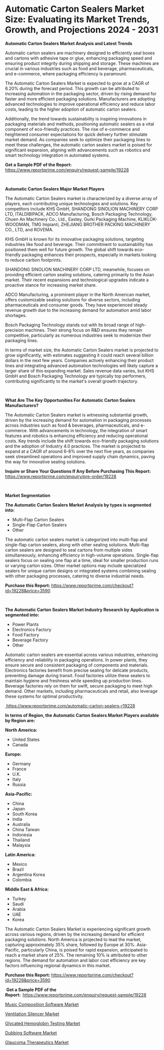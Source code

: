 <p><h1>Automatic Carton Sealers Market Size: Evaluating its Market Trends, Growth, and Projections 2024 - 2031</h1></p><p><strong>Automatic Carton Sealers Market Analysis and Latest Trends</strong></p>
<p><p>Automatic carton sealers are machinery designed to efficiently seal boxes and cartons with adhesive tape or glue, enhancing packaging speed and ensuring product integrity during shipping and storage. These machines are crucial in various industries such as food and beverage, pharmaceuticals, and e-commerce, where packaging efficiency is paramount.</p><p>The Automatic Carton Sealers Market is expected to grow at a CAGR of 6.20% during the forecast period. This growth can be attributed to increasing automation in the packaging sector, driven by rising demand for faster and more efficient packaging solutions. Manufacturers are adopting advanced technologies to improve operational efficiency and reduce labor costs, leading to the higher adoption of automatic carton sealers.</p><p>Additionally, the trend towards sustainability is inspiring innovations in packaging materials and methods, positioning automatic sealers as a vital component of eco-friendly practices. The rise of e-commerce and heightened consumer expectations for quick delivery further stimulate market demand. As companies seek to optimize their packaging lines to meet these challenges, the automatic carton sealers market is poised for significant expansion, aligning with advancements such as robotics and smart technology integration in automated systems.</p></p>
<p><strong>Get a Sample PDF of the Report:&nbsp;</strong> <a href="https://www.reportprime.com/enquiry/request-sample/19228?utm_campaign=84&utm_medium=2&utm_source=Github&utm_content=ia&utm_term=22112024&utm_id=automatic-carton-sealers">https://www.reportprime.com/enquiry/request-sample/19228</a></p>
<p>&nbsp;</p>
<p><strong>Automatic Carton Sealers Major Market Players</strong></p>
<p><p>The Automatic Carton Sealers market is characterized by a diverse array of players, each contributing unique technologies and solutions. Key competitors include KHS GmbH, SHANDONG SINOLION MACHINERY CORP LTD, ITALDIBIPACK, ADCO Manufacturing, Bosch Packaging Technology, Chuen An Machinery Co., Ltd., Eastey, Gurki Packaging Machine, KLIKLOK-WOODMAN, TMG Impianti, ZHEJIANG BROTHER PACKING MACHINERY CO., LTD, and ROVEMA.</p><p>KHS GmbH is known for its innovative packaging solutions, targeting industries like food and beverage. Their commitment to sustainability has positioned them well for future growth. The global shift towards eco-friendly packaging enhances their prospects, especially in markets looking to reduce carbon footprints.</p><p>SHANDONG SINOLION MACHINERY CORP LTD, meanwhile, focuses on providing efficient carton sealing solutions, catering primarily to the Asian market. Their recent expansions and technological upgrades indicate a proactive stance for increasing market share.</p><p>ADCO Manufacturing, a prominent player in the North American market, offers customizable sealing solutions for diverse sectors, including pharmaceuticals and consumer goods. They have experienced steady revenue growth due to the increasing demand for automation amid labor shortages.</p><p>Bosch Packaging Technology stands out with its broad range of high-precision machines. Their strong focus on R&D ensures they remain competitive, particularly as numerous industries seek to modernize their packaging lines.</p><p>In terms of market size, the Automatic Carton Sealers market is projected to grow significantly, with estimates suggesting it could reach several billion dollars in the next few years. Companies actively enhancing their product lines and integrating advanced automation technologies will likely capture a larger share of this expanding market. Sales revenue data varies, but KHS GmbH and Bosch Packaging Technology are typically top performers, contributing significantly to the market's overall growth trajectory.</p></p>
<p>&nbsp;</p>
<p><strong>What Are The Key Opportunities For Automatic Carton Sealers Manufacturers?</strong></p>
<p><p>The Automatic Carton Sealers market is witnessing substantial growth, driven by the increasing demand for automation in packaging processes across industries such as food & beverages, pharmaceuticals, and e-commerce. With advancements in technology, the integration of smart features and robotics is enhancing efficiency and reducing operational costs. Key trends include the shift towards eco-friendly packaging solutions and the adoption of Industry 4.0 practices. The market is projected to expand at a CAGR of around 6-8% over the next five years, as companies seek streamlined operations and improved supply chain dynamics, paving the way for innovative sealing solutions.</p></p>
<p><strong>Inquire or Share Your Questions If Any Before Purchasing This Report:</strong> <a href="https://www.reportprime.com/enquiry/pre-order/19228?utm_campaign=84&utm_medium=2&utm_source=Github&utm_content=ia&utm_term=22112024&utm_id=automatic-carton-sealers">https://www.reportprime.com/enquiry/pre-order/19228</a></p>
<p>&nbsp;</p>
<p><strong>Market Segmentation</strong></p>
<p><strong>The Automatic Carton Sealers Market Analysis by types is segmented into:</strong></p>
<p><ul><li>Multi-Flap Carton Sealers</li><li>Single-Flap Carton Sealers</li><li>Other</li></ul></p>
<p><p>The automatic carton sealers market is categorized into multi-flap and single-flap carton sealers, along with other sealing solutions. Multi-flap carton sealers are designed to seal cartons from multiple sides simultaneously, enhancing efficiency in high-volume operations. Single-flap sealers focus on sealing one flap at a time, ideal for smaller production runs or varying carton sizes. Other market options may include specialized sealers for unique carton designs or integrated systems combining sealing with other packaging processes, catering to diverse industrial needs.</p></p>
<p><strong>Purchase this Report:&nbsp;</strong><a href="https://www.reportprime.com/checkout?id=19228&price=3590&utm_campaign=84&utm_medium=2&utm_source=Github&utm_content=ia&utm_term=22112024&utm_id=automatic-carton-sealers">https://www.reportprime.com/checkout?id=19228&price=3590</a></p>
<p>&nbsp;</p>
<p><strong>The Automatic Carton Sealers Market Industry Research by Application is segmented into:</strong></p>
<p><ul><li>Power Plants</li><li>Electronics Factory</li><li>Food Factory</li><li>Beverage Factory</li><li>Other</li></ul></p>
<p><p>Automatic carton sealers are essential across various industries, enhancing efficiency and reliability in packaging operations. In power plants, they ensure secure and consistent packaging of components and materials. Electronics factories benefit from precise sealing for delicate products, preventing damage during transit. Food factories utilize these sealers to maintain hygiene and freshness while speeding up production lines. Beverage factories rely on them for swift, secure packaging to meet high demand. Other markets, including pharmaceuticals and retail, also leverage these systems for optimal productivity.</p></p>
<p><a href="https://www.reportprime.com/automatic-carton-sealers-r19228?utm_campaign=84&utm_medium=2&utm_source=Github&utm_content=ia&utm_term=22112024&utm_id=automatic-carton-sealers">&nbsp;https://www.reportprime.com/automatic-carton-sealers-r19228</a></p>
<p><strong>In terms of Region, the Automatic Carton Sealers Market Players available by Region are:</strong></p>
<p>
    <p> <strong> North America: </strong>
        <ul>
            <li>United States</li>
            <li>Canada</li>
        </ul>
        </p> 
    <p> <strong> Europe: </strong>
        <ul>
            <li>Germany</li>
            <li>France</li>
            <li>U.K.</li>
            <li>Italy</li>
            <li>Russia</li>
        </ul>
        </p> 
    <p> <strong> Asia-Pacific: </strong>
        <ul>
            <li>China</li>
            <li>Japan</li>
            <li>South Korea</li>
            <li>India</li>
            <li>Australia</li>
            <li>China Taiwan</li>
            <li>Indonesia</li>
            <li>Thailand</li>
            <li>Malaysia</li>
        </ul>
        </p> 
    <p> <strong> Latin America: </strong>
        <ul>
            <li>Mexico</li>
            <li>Brazil</li>
            <li>Argentina Korea</li>
            <li>Colombia</li>
        </ul>
        </p> 
    <p> <strong> Middle East & Africa: </strong>
        <ul>
            <li>Turkey</li>
            <li>Saudi</li>
            <li>Arabia</li>
            <li>UAE</li>
            <li>Korea</li>
        </ul>
    </p>
    </p>
<p><p>The Automatic Carton Sealers Market is experiencing significant growth across various regions, driven by the increasing demand for efficient packaging solutions. North America is projected to lead the market, capturing approximately 35% share, followed by Europe at 30%. Asia-Pacific, particularly China, is poised for rapid expansion, anticipated to reach a market share of 25%. The remaining 10% is attributed to other regions. The demand for automation and labor cost efficiency are key factors influencing regional dynamics in this market.</p></p>
<p><strong>Purchase this Report: </strong><a href="https://www.reportprime.com/checkout?id=19228&price=3590&utm_campaign=84&utm_medium=2&utm_source=Github&utm_content=ia&utm_term=22112024&utm_id=automatic-carton-sealers">https://www.reportprime.com/checkout?id=19228&price=3590</a></p>
<p>&nbsp;<strong>Get a Sample PDF of the Report:&nbsp;&nbsp;</strong><a href="https://www.reportprime.com/enquiry/request-sample/19228?utm_campaign=84&utm_medium=2&utm_source=Github&utm_content=ia&utm_term=22112024&utm_id=automatic-carton-sealers">https://www.reportprime.com/enquiry/request-sample/19228</a></p>
<p><strong></strong></p>
<p><p><a href="https://issuu.com/reportprime-2/docs/music-composition-software-market-s_075db695c84884?utm_campaign=84&utm_medium=2&utm_source=Github&utm_content=ia&utm_term=22112024&utm_id=automatic-carton-sealers">Music Composition Software Market</a></p><p><a href="https://github.com/carmelacoderre833/Market-Research-Report-List-1/blob/main/ventilation-silencer-market.md?utm_campaign=84&utm_medium=2&utm_source=Github&utm_content=ia&utm_term=22112024&utm_id=automatic-carton-sealers">Ventilation Silencer Market</a></p><p><a href="https://www.linkedin.com/pulse/glycated-hemoglobin-testing-report-industry-analysis-growth-z1cae?utm_campaign=84&utm_medium=2&utm_source=Github&utm_content=ia&utm_term=22112024&utm_id=automatic-carton-sealers">Glycated Hemoglobin Testing Market</a></p><p><a href="https://issuu.com/reportprime-2/docs/dubbing-software-market-size-2030.p_af1b870fcc5431?utm_campaign=84&utm_medium=2&utm_source=Github&utm_content=ia&utm_term=22112024&utm_id=automatic-carton-sealers">Dubbing Software Market</a></p><p><a href="https://www.linkedin.com/pulse/investor-insights-glaucoma-therapeutics-market-projected-fwlce?utm_campaign=84&utm_medium=2&utm_source=Github&utm_content=ia&utm_term=22112024&utm_id=automatic-carton-sealers">Glaucoma Therapeutics Market</a></p></p>